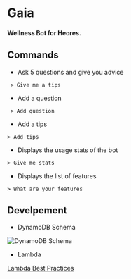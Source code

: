 # Gaia

#### Wellness Bot for Heores.

## Commands

 - Ask 5 questions and give you advice
```
 > Give me a tips
```
 - Add a question
```
 > Add question
```
- Add a tips
```
> Add tips
```
- Displays the usage stats of the bot
```
> Give me stats
```
- Displays the list of features
```
> What are your features
```


## Develpement

- DynamoDB Schema

![DynamoDB Schema](https://s3.eu-west-3.amazonaws.com/botgaia/github/schema_db.png "DynamoDB Schema")

- Lambda

[Lambda Best Practices](http://docs.aws.amazon.com/en_en/lambda/latest/dg/best-practices.html)
